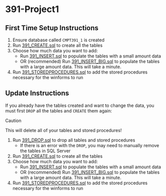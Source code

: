 # 391-Project1

## First Time Setup Instructions
1. Ensure database called `CMPT391_1` is created
2. Run [391_CREATE.sql](SQL%20Scripts/391_CREATE.sql) to create all the tables
3. Choose how much data you want to add:
    - Run [391_INSERT.sql](SQL%20Scripts/391_INSERT.sql) to populate the tables with a small amount data
    - OR (recommended) Run [391_INSERT_BIG.sql](SQL%20Scripts/391_INSERT_BIG.sql) to populate the tables with a large amount data. This will take a minute.
4. Run [391_STOREDPROCEDURES.sql](SQL%20Scripts/391_STOREDPROCEDURES.sql) to add the stored procedures necessary for the winforms to run

## Update Instructions
If you already have the tables created and want to change the data, you must first `DROP` all the tables and `CREATE` them again:
> [!CAUTION]
> This will delete all of your tables and stored procedures!
1. Run [391_DROP.sql](SQL%20Scripts/391_DROP.sql) to drop all tables and stored procedures
   - If there is an error with the `DROP`, you may need to manually remove the tables in SQL Server
2. Run [391_CREATE.sql](SQL%20Scripts/391_CREATE.sql) to create all the tables
3. Choose how much data you want to add:
    - Run [391_INSERT.sql](SQL%20Scripts/391_INSERT.sql) to populate the tables with a small amount data
    - OR (recommended) Run [391_INSERT_BIG.sql](SQL%20Scripts/391_INSERT_BIG.sql) to populate the tables with a large amount data. This will take a minute.
4. Run [391_STOREDPROCEDURES.sql](SQL%20Scripts/391_STOREDPROCEDURES.sql) to add the stored procedures necessary for the winforms to run